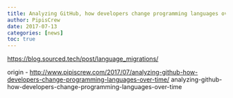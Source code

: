 ```yaml
---
title: Analyzing GitHub, how developers change programming languages over time
author: PipisCrew
date: 2017-07-13
categories: [news]
toc: true
---
```


https://blog.sourced.tech/post/language_migrations/

origin - http://www.pipiscrew.com/2017/07/analyzing-github-how-developers-change-programming-languages-over-time/ analyzing-github-how-developers-change-programming-languages-over-time
